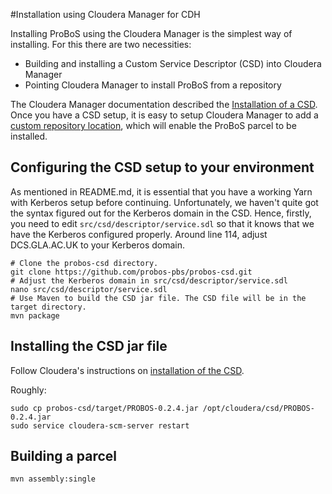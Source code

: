#Installation using Cloudera Manager for CDH

Installing ProBoS using the Cloudera Manager is the simplest way of installing. For this there are two necessities: 
 * Building and installing a Custom Service Descriptor (CSD) into Cloudera Manager
 * Pointing Cloudera Manager to install ProBoS from a repository
 
The Cloudera Manager documentation described the [Installation of a CSD](http://www.cloudera.com/documentation/enterprise/5-4-x/topics/cm_mc_addon_services.html). Once you have a CSD setup, it is easy to setup Cloudera Manager to add a [custom repository location](http://www.cloudera.com/documentation/enterprise/5-2-x/topics/cm_ig_create_local_parcel_repo.html?scroll=cmig_topic_21_5), which will enable the ProBoS parcel to be installed.


## Configuring the CSD setup to your environment


As mentioned in README.md, it is essential that you have a working Yarn with Kerberos setup before continuing. Unfortunately, we haven't quite got the syntax figured out for the Kerberos domain in the CSD. Hence, firstly, you need to edit `src/csd/descriptor/service.sdl` so that it knows that we have the Kerberos configured properly. Around line 114, adjust DCS.GLA.AC.UK to your Kerberos domain.
	
	# Clone the probos-csd directory.
	git clone https://github.com/probos-pbs/probos-csd.git
	# Adjust the Kerberos domain in src/csd/descriptor/service.sdl
	nano src/csd/descriptor/service.sdl
	# Use Maven to build the CSD jar file. The CSD file will be in the target directory.
	mvn package
	

## Installing the CSD jar file
Follow Cloudera's instructions on [installation of the CSD](http://www.cloudera.com/documentation/enterprise/5-4-x/topics/cm_mc_addon_services.html).

Roughly:

	sudo cp probos-csd/target/PROBOS-0.2.4.jar /opt/cloudera/csd/PROBOS-0.2.4.jar
	sudo service cloudera-scm-server restart


## Building a parcel

	mvn assembly:single
	
	
